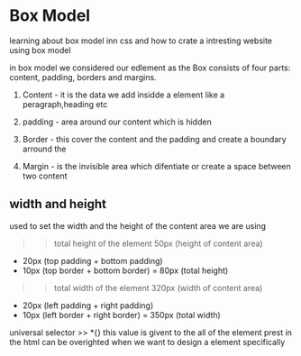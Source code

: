 # Box Model

learning about box model inn css and how to crate a intresting website using box model 

in box model we considered our edlement as the Box consists of four parts: content, padding, borders and margins.


1. Content - it is the data we add insidde a element like a peragraph,heading etc 

2. padding - area around our content which is hidden 

3. Border - this cover the content and the padding  and create a boundary arround the 

4. Margin - is the invisible area which difentiate or create a space between two content 

## width and height 

used to set the width and the height of the content area we are using  
>> total height of the element 
 50px (height of content area)
+ 20px (top padding + bottom padding)
+ 10px (top border + bottom border)
= 80px (total height)

>> total width of the element 
320px (width of content area)
+ 20px (left padding + right padding)
+ 10px (left border + right border)
= 350px (total width)

universal selector >> *{} this value is givent to the all of the element prest in the html can be overighted when we want to design a element specifically